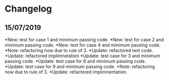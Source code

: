 ﻿# Changelog

15/07/2019
----------
*New: test for case 1 and minimum passing code.
*New: test for case 2 and minimum passing code.
*New: test for case 4 and minimum passing code.
*Note: refactoring now due to rule of 3.
*Update: refactored test code.
*Update: refactored implimnetation
*Update: test case for 3 and minimum passing code.
*Update: test case for 6 and minimum passing code.
*Update: test case for 9 and minimum passing code.
*Note: refactoring now due to rule of 3.
*Update: refactored implimnentation.